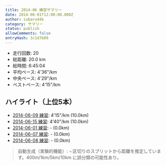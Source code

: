 ```yaml
---
title: 2014-06 練習サマリー
date: 2014-06-01T12:00:00.000Z
author: subaru44k
category: サマリー
status: publish
allowComments: false
entryHash: 3c1d7b09
---
```

- 走行回数: 20
- 総距離: 20.0 km
- 総時間: 6:45:04
- 平均ペース: 4'36"/km
- 中央ペース: 4'29"/km
- ベストペース: 4'15"/km

## ハイライト（上位5本）
- [2014-06-09 練習](/2014-06-09-7cf2c721c2494a7a379bfd117f6951cf/): 4'15"/km (10.0km)
- [2014-06-15 練習](/2014-06-15-f1da844becb42c7672c5fa3a25057bb1/): 4'40"/km (10.0km)
- [2014-06-01 練習](/2014-06-01-d6aaf4fea4440dba760dba25fac6b9ce/): - (0.0km)
- [2014-06-07 練習](/2014-06-07-475b2a794e2590489b1bc9e2f848e27d/): - (0.0km)
- [2014-06-08 練習](/2014-06-08-b5135982f6c3dfa24c9a1888e2a85253/): - (0.0km)

> 自動生成（実験的機能）: `→` 区切りのスプリットから距離を推定しています。400m/1km/5km/10km に誤分類の可能性あり。
